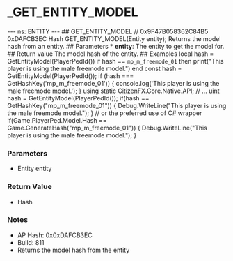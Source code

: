 # _GET_ENTITY_MODEL

--- ns: ENTITY --- ## GET_ENTITY_MODEL  // 0x9F47B058362C84B5 0xDAFCB3EC Hash GET_ENTITY_MODEL(Entity entity);  Returns the model hash from an entity.  ## Parameters * **entity**: The entity to get the model for.  ## Return value The model hash of the entity.  ## Examples  local hash = GetEntityModel(PlayerPedId())  if hash == `mp_m_freemode_01` then print("This player is using the male freemode model.") end  const hash = GetEntityModel(PlayerPedId());  if (hash === GetHashKey('mp_m_freemode_01')) { console.log('This player is using the male freemode model.'); }  using static CitizenFX.Core.Native.API; // ...  uint hash = GetEntityModel(PlayerPedId());  if(hash == GetHashKey("mp_m_freemode_01")) { Debug.WriteLine("This player is using the male freemode model."); }  // or the preferred use of C# wrapper if(Game.PlayerPed.Model.Hash == Game.GenerateHash("mp_m_freemode_01")) { Debug.WriteLine("This player is using the male freemode model."); }

### Parameters
* Entity entity

### Return Value
* Hash

### Notes
* AP Hash: 0x0xDAFCB3EC
* Build: 811
* Returns the model hash from the entity

